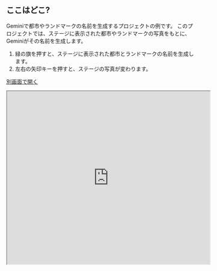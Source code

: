 ## ここはどこ?

Geminiで都市やランドマークの名前を生成するプロジェクトの例です。
このプロジェクトでは、ステージに表示された都市やランドマークの写真をもとに、Geminiがその名前を生成します。

1. 緑の旗を押すと、ステージに表示された都市とランドマークの名前を生成します。
2. 左右の矢印キーを押すと、ステージの写真が変わります。

[別画面で開く](https://xcratch.github.io/editor#https://yokobond.github.io/xcx-gai/docs/ja/gai-where_is_this-ja.sb3)

<iframe src="https://xcratch.github.io/editor/player#https://yokobond.github.io/xcx-gai/docs/ja/gai-where_is_this-ja.sb3" width="540px" height="460px"></iframe>
